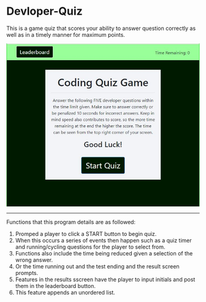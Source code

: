 # Devloper-Quiz
This is a game quiz that scores your ability to answer question correctly as well as in a timely manner for maximum points.

<img src="assets/images/quiz-page.jpg" alt="Quiz Start Screen">
<hr>

Functions that this program details are as followed:

1. Promped a player to click a START button to begin quiz.
2. When this occurs a series of events then happen such as a quiz timer and running/cycling questions for the player to select from.
3. Functions also include the time being reduced given a selection of the wrong answer.
4. Or the time running out and the test ending and the result screen prompts.
5. Features in the results sscreen have the player to input initials and post them in the leaderboard button.
6. This feature appends an unordered list.